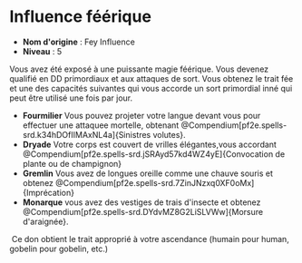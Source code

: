 # Influence féérique

 * **Nom d'origine** : Fey Influence
 * **Niveau** : 5


<p><span>Vous avez été exposé à une puissante magie féérique. Vous devenez qualifié en DD primordiaux et aux attaques de sort. Vous obtenez le trait fée et une des capacités suivantes qui vous accorde un sort primordial inné qui peut être utilisé une fois par jour. </span></p>
<ul>
<li><strong>Fourmilier</strong> Vous pouvez projeter votre langue devant vous pour effectuer une attaquee mortelle, obtenant @Compendium[pf2e.spells-srd.k34hDOfIIMAxNL4a]{Sinistres volutes}.</li>
<li><strong>Dryade</strong> Votre corps est couvert de vrilles élégantes,vous accordant @Compendium[pf2e.spells-srd.jSRAyd57kd4WZ4yE]{Convocation de plante ou de champignon}</li>
<li><strong>Gremlin</strong> Vous avez de longues oreille comme une chauve souris et obtenez @Compendium[pf2e.spells-srd.7ZinJNzxq0XF0oMx]{Imprécation}</li>
<li><strong>Monarque</strong> vous avez des vestiges de trais d'insecte et obtenez @Compendium[pf2e.spells-srd.DYdvMZ8G2LiSLVWw]{Morsure d'araignée}.</li>
</ul>
<p>&nbsp;Ce don obtient le trait approprié à votre ascendance (humain pour human, gobelin pour gobelin, etc.)</p>